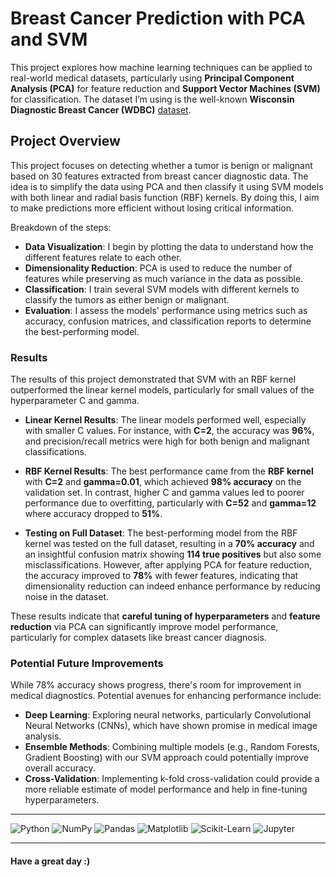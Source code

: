 # Breast Cancer Prediction with PCA and SVM

This project explores how machine learning techniques can be applied to real-world medical datasets, particularly using **Principal Component Analysis (PCA)** for feature reduction and **Support Vector Machines (SVM)** for classification. The dataset I’m using is the well-known **Wisconsin Diagnostic Breast Cancer (WDBC)** [dataset](https://www.kaggle.com/datasets/uciml/breast-cancer-wisconsin-data).

## Project Overview

This project focuses on detecting whether a tumor is benign or malignant based on 30 features extracted from breast cancer diagnostic data. The idea is to simplify the data using PCA and then classify it using SVM models with both linear and radial basis function (RBF) kernels. By doing this, I aim to make predictions more efficient without losing critical information.

Breakdown of the steps:
- **Data Visualization**: I begin by plotting the data to understand how the different features relate to each other.
- **Dimensionality Reduction**: PCA is used to reduce the number of features while preserving as much variance in the data as possible.
- **Classification**: I train several SVM models with different kernels to classify the tumors as either benign or malignant.
- **Evaluation**: I assess the models' performance using metrics such as accuracy, confusion matrices, and classification reports to determine the best-performing model.

### Results
The results of this project demonstrated that SVM with an RBF kernel outperformed the linear kernel models, particularly for small values of the hyperparameter C and gamma.

* **Linear Kernel Results**: The linear models performed well, especially with smaller C values. For instance, with **C=2**, the accuracy was **96%**, and precision/recall metrics were high for both benign and malignant classifications.

* **RBF Kernel Results**: The best performance came from the **RBF kernel** with **C=2** and **gamma=0.01**, which achieved **98% accuracy** on the validation set. In contrast, higher C and gamma values led to poorer performance due to overfitting, particularly with **C=52** and **gamma=12** where accuracy dropped to **51%**.

* **Testing on Full Dataset**: The best-performing model from the RBF kernel was tested on the full dataset, resulting in a **70% accuracy** and an insightful confusion matrix showing **114 true positives** but also some misclassifications. However, after applying PCA for feature reduction, the accuracy improved to **78%** with fewer features, indicating that dimensionality reduction can indeed enhance performance by reducing noise in the dataset.

These results indicate that **careful tuning of hyperparameters** and **feature reduction** via PCA can significantly improve model performance, particularly for complex datasets like breast cancer diagnosis.

### Potential Future Improvements
While 78% accuracy shows progress, there's room for improvement in medical diagnostics. Potential avenues for enhancing performance include:

- **Deep Learning**: Exploring neural networks, particularly Convolutional Neural Networks (CNNs), which have shown promise in medical image analysis.
- **Ensemble Methods**: Combining multiple models (e.g., Random Forests, Gradient Boosting) with our SVM approach could potentially improve overall accuracy.
- **Cross-Validation**: Implementing k-fold cross-validation could provide a more reliable estimate of model performance and help in fine-tuning hyperparameters.

---

![Python](https://img.shields.io/badge/-Python-3776AB?logo=python&logoColor=white&style=for-the-badge)
![NumPy](https://img.shields.io/badge/-NumPy-013243?logo=numpy&logoColor=white&style=for-the-badge)
![Pandas](https://img.shields.io/badge/-Pandas-150458?logo=pandas&logoColor=white&style=for-the-badge)
![Matplotlib](https://img.shields.io/badge/-Matplotlib-11557C?logo=matplotlib&logoColor=white&style=for-the-badge)
![Scikit-Learn](https://img.shields.io/badge/-Scikit%20Learn-F7931E?logo=scikit-learn&logoColor=white&style=for-the-badge)
![Jupyter](https://img.shields.io/badge/-Jupyter-F37626?logo=jupyter&logoColor=white&style=for-the-badge)

---

#### Have a great day :)

